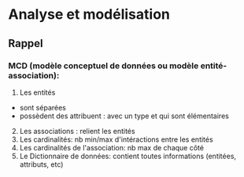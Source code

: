 # Analyse et modélisation

## Rappel

### MCD (modèle conceptuel de données ou modèle entité-association):
1. Les entités
- sont séparées
- possèdent des attribuent : avec un type et qui sont élémentaires
2. Les associations : relient les entités
3. Les cardinalités: nb min/max d'intéractions entre les entités
4. Les cardinalités de l'association: nb max de chaque côté
5. Le Dictionnaire de données: contient toutes informations (entitées, attributs, etc) 
